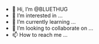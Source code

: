 - 👋 Hi, I’m @BLUETHUG
- 👀 I’m interested in ...
- 🌱 I’m currently learning ...
- 💞️ I’m looking to collaborate on ...
- 📫 How to reach me ...

<!---
BLUETHUG/BLUETHUG is a ✨ special ✨ repository because its `README.md` (this file) appears on your GitHub profile.
You can click the Preview link to take a look at your changes.
--->
